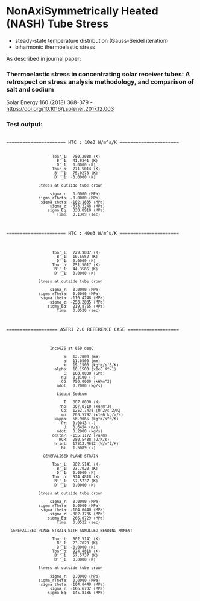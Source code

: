 # NonAxiSymmetrically Heated (NASH) Tube Stress
- steady-state temperature distribution (Gauss-Seidel iteration)
- biharmonic thermoelastic stress

As described in journal paper:
### Thermoelastic stress in concentrating solar receiver tubes: A retrospect on stress analysis methodology, and comparison of salt and sodium
Solar Energy 160 (2018) 368-379 - https://doi.org/10.1016/j.solener.2017.12.003

### Test output:

<code>
====================== HTC : 10e3 W/m^s/K ======================

                        Tbar_i:  750.2038 (K)
                          B'_1:  41.8341 (K)
                          D'_1:  0.0000 (K)
                        Tbar_o:  771.5014 (K)
                         B''_1:  75.0273 (K)
                         D''_1: -0.0000 (K)

                  Stress at outside tube crown                  

                       sigma_r:  0.0000 (MPa)
                  sigma_rTheta: -0.0000 (MPa)
                   sigma_theta: -102.1835 (MPa)
                       sigma_z: -378.2248 (MPa)
                      sigma_Eq:  338.8910 (MPa)
                          Time:  0.1309 (sec)

====================== HTC : 40e3 W/m^s/K ======================

                        Tbar_i:  729.9837 (K)
                          B'_1:  10.6652 (K)
                          D'_1: -0.0000 (K)
                        Tbar_o:  751.5017 (K)
                         B''_1:  44.3586 (K)
                         D''_1:  0.0000 (K)

                  Stress at outside tube crown                  

                       sigma_r:  0.0000 (MPa)
                  sigma_rTheta:  0.0000 (MPa)
                   sigma_theta: -110.4248 (MPa)
                       sigma_z: -253.2035 (MPa)
                      sigma_Eq:  219.8765 (MPa)
                          Time:  0.0520 (sec)

=================== ASTRI 2.0 REFERENCE CASE ===================


                       Inco625 at 650 degC                      

                             b:  12.7000 (mm)
                             a:  11.0500 (mm)
                             k:  19.1500 (kg*m/s^3/K)
                         alpha:  18.1500 (x1e6 K^-1)
                             E:  168.0000 (GPa)
                            nu:  0.3100 (-)
                            CG:  750.0000 (kW/m^2)
                          mdot:  0.2000 (kg/s)

                          Liquid Sodium                         

                             T:  887.0000 (K)
                           rho:  807.8710 (kg/m^3)
                            Cp:  1252.7438 (m^2/s^2/K)
                            mu:  203.5792 (x1e6 kg/m/s)
                         kappa:  58.9065 (kg*m/s^3/K)
                            Pr:  0.0043 (-)
                             U:  0.6454 (m/s)
                          mdot:  0.2000 (kg/s)
                        deltaP: -155.1172 (Pa/m)
                           HCR:  250.5488 (J/K/s)
                         h_int:  17512.4682 (W/m^2/K)
                            Bi:  1.5089 (-)

                    GENERALISED PLANE STRAIN                    

                        Tbar_i:  902.5141 (K)
                          B'_1:  23.7020 (K)
                          D'_1: -0.0000 (K)
                        Tbar_o:  924.4818 (K)
                         B''_1:  57.5737 (K)
                         D''_1:  0.0000 (K)

                  Stress at outside tube crown                  

                       sigma_r:  0.0000 (MPa)
                  sigma_rTheta:  0.0000 (MPa)
                   sigma_theta: -104.0440 (MPa)
                       sigma_z: -302.3736 (MPa)
                      sigma_Eq:  266.0729 (MPa)
                          Time:  0.0522 (sec)

      GENERALISED PLANE STRAIN WITH ANNULLED BENDING MOMENT     

                        Tbar_i:  902.5141 (K)
                          B'_1:  23.7020 (K)
                          D'_1: -0.0000 (K)
                        Tbar_o:  924.4818 (K)
                         B''_1:  57.5737 (K)
                         D''_1:  0.0000 (K)

                  Stress at outside tube crown                  

                       sigma_r:  0.0000 (MPa)
                  sigma_rTheta:  0.0000 (MPa)
                   sigma_theta: -104.0440 (MPa)
                       sigma_z: -166.6702 (MPa)
                      sigma_Eq:  145.8186 (MPa)
</code>